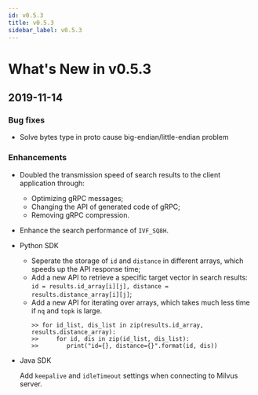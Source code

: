 ```yaml
---
id: v0.5.3
title: v0.5.3
sidebar_label: v0.5.3
---
```


# What's New in v0.5.3

## 2019-11-14

### Bug fixes

- Solve bytes type in proto cause big-endian/little-endian problem

### Enhancements

- Doubled the transmission speed of search results to the client application through:
  
  - Optimizing gRPC messages; 
  - Changing the API of generated code of gRPC; 
  - Removing gRPC compression. 
  
- Enhance the search performance of `IVF_SQ8H`.

- Python SDK

  - Seperate the storage of `id` and `distance` in different arrays, which speeds up the API response time;
  - Add a new API to retrieve a specific target vector in search results: `id = results.id_array[i][j], distance = results.distance_array[i][j]`;
  - Add a new API for iterating over arrays, which takes much less time if `nq` and `topk` is large.
    ```
    >> for id_list, dis_list in zip(results.id_array, results.distance_array):
    >>     for id, dis in zip(id_list, dis_list):
    >>        print("id={}, distance={}".format(id, dis))
    ```

- Java SDK
 
  Add `keepalive` and `idleTimeout` settings when connecting to Milvus server.

